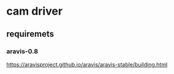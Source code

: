 # cam driver

## requiremets
### aravis-0.8
https://aravisproject.github.io/aravis/aravis-stable/building.html
